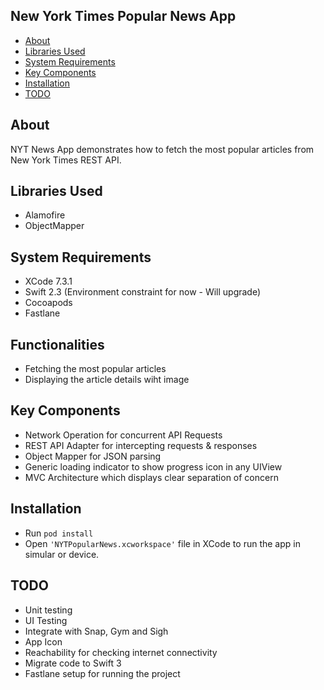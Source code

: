 ## New York Times Popular News App

- [About](#About)
- [Libraries Used](#libraries-used)
- [System Requirements](#requirements)
- [Key Components](#key-components)
- [Installation](#installation)
- [TODO](#todo)


## About
NYT News App demonstrates how to fetch the most popular articles from New York Times REST API.


## Libraries Used

- Alamofire
- ObjectMapper

## System Requirements

* XCode 7.3.1
* Swift 2.3 (Environment constraint for now - Will upgrade)
* Cocoapods
* Fastlane


## Functionalities

- Fetching the most popular articles
- Displaying the article details wiht image


## Key Components

- Network Operation for concurrent API Requests
- REST API Adapter for intercepting requests & responses
- Object Mapper for JSON parsing
- Generic loading indicator to show progress icon in any UIView
- MVC Architecture which displays clear separation of concern


## Installation

- Run `pod install`
- Open `'NYTPopularNews.xcworkspace'` file in XCode to run the app in simular or device.



## TODO

- Unit testing
- UI Testing
- Integrate with Snap, Gym and Sigh
- App Icon
- Reachability for checking internet connectivity
- Migrate code to Swift 3
- Fastlane setup for running the project




